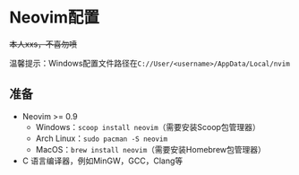 # Neovim配置
~~本人xxs，不喜勿喷~~

温馨提示：Windows配置文件路径在`C://User/<username>/AppData/Local/nvim`
## 准备
- Neovim >= 0.9
  - Windows：`scoop install neovim`（需要安装Scoop包管理器）
  - Arch Linux：`sudo pacman -S neovim`
  - MacOS：`brew install neovim`（需要安装Homebrew包管理器）
- C 语言编译器，例如MinGW，GCC，Clang等
